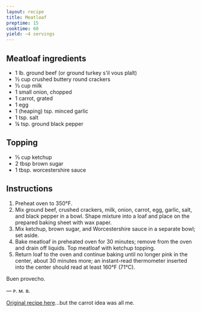 ```yaml
---
layout: recipe
title: Meatloaf
preptime: 15
cooktime: 60
yield: ~4 servings
---
```

## Meatloaf ingredients
- 1 lb. ground beef (or ground turkey s'il vous plaît)
- ½ cup crushed buttery round crackers
- ⅓ cup milk
- 1 small onion, chopped
- 1 carrot, grated
- 1 egg
- 1 (heaping) tsp. minced garlic
- 1 tsp. salt
- ¼ tsp. ground black pepper

## Topping
- ⅓ cup ketchup
- 2 tbsp brown sugar
- 1 tbsp. worcestershire sauce

## Instructions
1. Preheat oven to 350°F.
2. Mix ground beef, crushed crackers, milk, onion, carrot, egg, garlic, salt, and black pepper in a bowl. Shape mixture into a loaf and place on the prepared baking sheet with wax paper.
3. Mix ketchup, brown sugar, and Worcestershire sauce in a separate bowl; set aside.
4. Bake meatloaf in preheated oven for 30 minutes; remove from the oven and drain off liquids. Top meatloaf with ketchup topping.
5. Return loaf to the oven and continue baking until no longer pink in the center, about 30 minutes more; an instant-read thermometer inserted into the center should read at least 160°F (71°C). 

Buen provecho.

— ᴘ. ᴍ. ʙ.

<a class="muted small" href="https://www.allrecipes.com/recipe/231380/best-turkey-meatloaf/" target="_blank">Original recipe here</a><span class="muted small">...but the carrot idea was all me.</span>